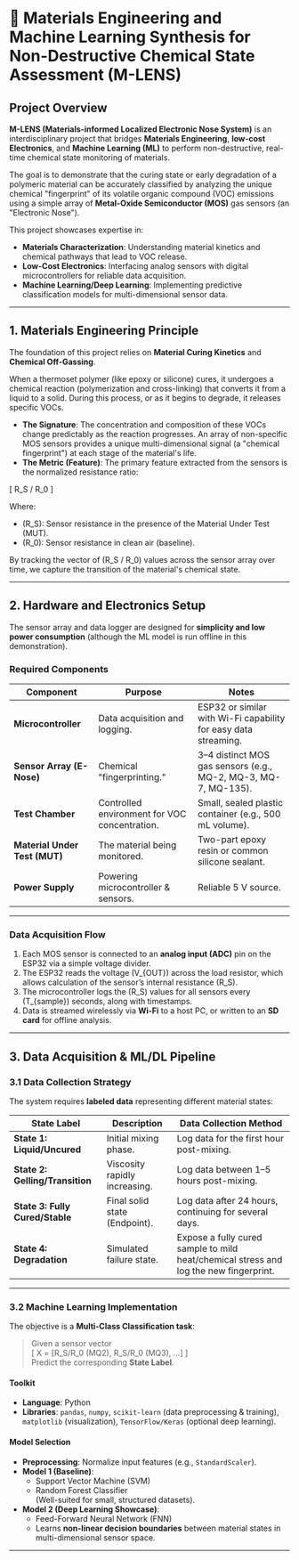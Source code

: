 # 🧪 Materials Engineering and Machine Learning Synthesis for Non-Destructive Chemical State Assessment (M-LENS)

## Project Overview
**M-LENS (Materials-informed Localized Electronic Nose System)** is an interdisciplinary project that bridges **Materials Engineering**, **low-cost Electronics**, and **Machine Learning (ML)** to perform non-destructive, real-time chemical state monitoring of materials.

The goal is to demonstrate that the curing state or early degradation of a polymeric material can be accurately classified by analyzing the unique chemical "fingerprint" of its volatile organic compound (VOC) emissions using a simple array of **Metal-Oxide Semiconductor (MOS)** gas sensors (an "Electronic Nose").

This project showcases expertise in:
- **Materials Characterization**: Understanding material kinetics and chemical pathways that lead to VOC release.
- **Low-Cost Electronics**: Interfacing analog sensors with digital microcontrollers for reliable data acquisition.
- **Machine Learning/Deep Learning**: Implementing predictive classification models for multi-dimensional sensor data.

---

## 1. Materials Engineering Principle
The foundation of this project relies on **Material Curing Kinetics** and **Chemical Off-Gassing**.

When a thermoset polymer (like epoxy or silicone) cures, it undergoes a chemical reaction (polymerization and cross-linking) that converts it from a liquid to a solid. During this process, or as it begins to degrade, it releases specific VOCs.

- **The Signature**: The concentration and composition of these VOCs change predictably as the reaction progresses. An array of non-specific MOS sensors provides a unique multi-dimensional signal (a "chemical fingerprint") at each stage of the material's life.  
- **The Metric (Feature)**: The primary feature extracted from the sensors is the normalized resistance ratio:

\[
R_S / R_0
\]

Where:  
- \(R_S\): Sensor resistance in the presence of the Material Under Test (MUT).  
- \(R_0\): Sensor resistance in clean air (baseline).  

By tracking the vector of \(R_S / R_0\) values across the sensor array over time, we capture the transition of the material's chemical state.

---

## 2. Hardware and Electronics Setup
The sensor array and data logger are designed for **simplicity and low power consumption** (although the ML model is run offline in this demonstration).

### Required Components

| Component        | Purpose                      | Notes                                                                 |
|------------------|------------------------------|----------------------------------------------------------------------|
| **Microcontroller** | Data acquisition and logging. | ESP32 or similar with Wi-Fi capability for easy data streaming.       |
| **Sensor Array (E-Nose)** | Chemical "fingerprinting." | 3–4 distinct MOS gas sensors (e.g., MQ-2, MQ-3, MQ-7, MQ-135).        |
| **Test Chamber** | Controlled environment for VOC concentration. | Small, sealed plastic container (e.g., 500 mL volume).                 |
| **Material Under Test (MUT)** | The material being monitored. | Two-part epoxy resin or common silicone sealant.                       |
| **Power Supply** | Powering microcontroller & sensors. | Reliable 5 V source.                                                   |

---

### Data Acquisition Flow
1. Each MOS sensor is connected to an **analog input (ADC)** pin on the ESP32 via a simple voltage divider.  
2. The ESP32 reads the voltage \(V_{OUT}\) across the load resistor, which allows calculation of the sensor’s internal resistance \(R_S\).  
3. The microcontroller logs the \(R_S\) values for all sensors every \(T_{sample}\) seconds, along with timestamps.  
4. Data is streamed wirelessly via **Wi-Fi** to a host PC, or written to an **SD card** for offline analysis.  

---

## 3. Data Acquisition & ML/DL Pipeline

### 3.1 Data Collection Strategy
The system requires **labeled data** representing different material states:

| State Label | Description              | Data Collection Method |
|-------------|--------------------------|-------------------------|
| **State 1: Liquid/Uncured** | Initial mixing phase. | Log data for the first hour post-mixing. |
| **State 2: Gelling/Transition** | Viscosity rapidly increasing. | Log data between 1–5 hours post-mixing. |
| **State 3: Fully Cured/Stable** | Final solid state (Endpoint). | Log data after 24 hours, continuing for several days. |
| **State 4: Degradation** | Simulated failure state. | Expose a fully cured sample to mild heat/chemical stress and log the new fingerprint. |

---

### 3.2 Machine Learning Implementation
The objective is a **Multi-Class Classification task**:  

> Given a sensor vector  
> \[
> X = [R_S/R_0 (MQ2), R_S/R_0 (MQ3), ...]
> \]  
> Predict the corresponding **State Label**.

#### Toolkit
- **Language**: Python  
- **Libraries**: `pandas`, `numpy`, `scikit-learn` (data preprocessing & training), `matplotlib` (visualization), `TensorFlow/Keras` (optional deep learning).  

#### Model Selection
- **Preprocessing**: Normalize input features (e.g., `StandardScaler`).  
- **Model 1 (Baseline)**:  
  - Support Vector Machine (SVM)  
  - Random Forest Classifier  
  (Well-suited for small, structured datasets).  
- **Model 2 (Deep Learning Showcase)**:  
  - Feed-Forward Neural Network (FNN)  
  - Learns **non-linear decision boundaries** between material states in multi-dimensional sensor space.  

---

